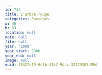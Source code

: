 ```yaml
---
id: 732
title: L'arbre rouge
categories: Paysages
w: 46
h: 33
location: null
note: null
file: null
year: '2000'
year_start: 2000
year_end: null
image: null
uuid: f3427c19-6efb-43b7-9dcc-32229308d95d
---
```


